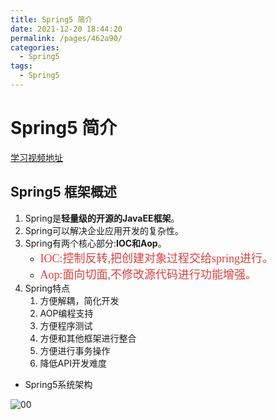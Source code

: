 ```yaml
---
title: Spring5 简介
date: 2021-12-20 18:44:20
permalink: /pages/462a90/
categories:
  - Spring5
tags:
  - Spring5
---
```

# Spring5 简介

[学习视频地址](https://www.bilibili.com/video/BV1Vf4y127N5?from=search&seid=10332266168544277867&spm_id_from=333.337.0.0)

## Spring5 框架概述<badge text="Spring5(v5.2.6)" />

1. Spring是**轻量级的开源的JavaEE框架**。
2. Spring可以解决企业应用开发的复杂性。
3. Spring有两个核心部分:**IOC和Aop**。
   - <font color=#DC4040 size=4 face="黑体">IOC:控制反转,把创建对象过程交给spring进行。</font>
   - <font color=#DC4040 size=4 face="黑体">Aop:面向切面,不修改源代码进行功能增强。</font>
4. Spring特点
   1. 方便解耦，简化开发
   2. AOP编程支持
   3. 方便程序测试
   4. 方便和其他框架进行整合
   5. 方便进行事务操作
   6. 降低API开发难度

+ Spring5系统架构

![00](https://cdn.jsdmirror.com//gh/xustudyxu/image-hosting@master/studynotes/Spring5/images/01/00.png)





